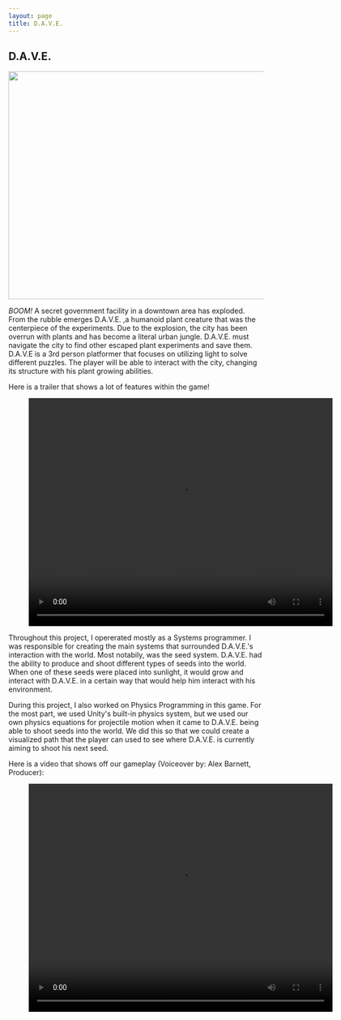 ```yaml
---
layout: page
title: D.A.V.E.
---
```


## D.A.V.E.

<img src="{{site.url}}{{site.baseurl}}/assets/img/project/dave/daveGif.gif" width="600" height="450">

*BOOM!* A secret government facility in a downtown area has exploded. From the rubble emerges D.A.V.E. ,a humanoid plant creature that was the centerpiece of the experiments. Due to the explosion, the city has been overrun with plants and has become a literal urban jungle. D.A.V.E. must navigate the city to find other escaped plant experiments and save them. D.A.V.E is a 3rd person platformer that focuses on utilizing light to solve different puzzles. The player will be able to interact with the city, changing its structure with his plant growing abilities.

Here is a trailer that shows a lot of features within the game!

<figure class="video_container">
<video width="600" height="450" controls="true" allowfullscreen="true">
  <source src="{{site.url}}{{site.baseurl}}/assets/img/project/dave/daveTrailer.mp4" type="video/mp4">
Your browser does not support the video tag.
</video>
</figure>

Throughout this project, I opererated mostly as a Systems programmer. I was responsible for creating the main systems that surrounded D.A.V.E.'s interaction with the world. Most notabily, was the seed system. D.A.V.E. had the ability to produce and shoot different types of seeds into the world. When one of these seeds were placed into sunlight, it would grow and interact with D.A.V.E. in a certain way that would help him interact with his environment. 

During this project, I also worked on Physics Programming in this game. For the most part, we used Unity's built-in physics system, but we used our own physics equations for projectile motion when it came to D.A.V.E. being able to shoot seeds into the world. We did this so that we could create a visualized path that the player can used to see where D.A.V.E. is currently aiming to shoot his next seed.

Here is a video that shows off our gameplay (Voiceover by: Alex Barnett, Producer):

<figure class="video_container">
<video width="600" height="450" controls="true" allowfullscreen="true">
  <source src="{{site.url}}{{site.baseurl}}/assets/img/project/dave/Radical_Raccoon - DAVE Playthrough.mp4" type="video/mp4">
Your browser does not support the video tag.
</video>
</figure>



